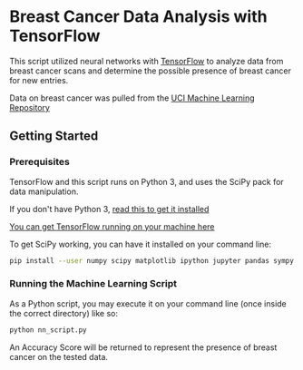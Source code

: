 # Breast Cancer Data Analysis with TensorFlow

This script utilized neural networks with [TensorFlow](https://www.tensorflow.org/) to analyze data from breast cancer scans and determine the
possible presence of breast cancer for new entries.

Data on breast cancer was pulled from the [UCI Machine Learning Repository](http://archive.ics.uci.edu/ml/index.php)

## Getting Started

### Prerequisites

TensorFlow and this script runs on Python 3, and uses the SciPy pack for data manipulation.

If you don't have Python 3, [read this to get it installed](http://python-guide-pt-br.readthedocs.io/en/latest/starting/install3/osx/)

[You can get TensorFlow running on your machine here](https://www.tensorflow.org/install/)

To get SciPy working, you can have it installed on your command line:

```bash
pip install --user numpy scipy matplotlib ipython jupyter pandas sympy nose
```

### Running the Machine Learning Script

As a Python script, you may execute it on your command line (once inside the correct directory)
like so:

```bash
python nn_script.py
```

An Accuracy Score will be returned to represent the presence of breast cancer
on the tested data.
